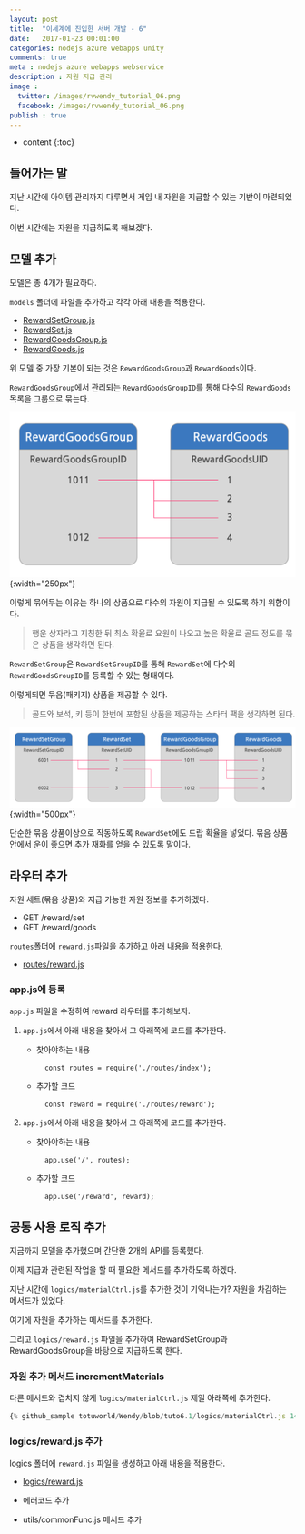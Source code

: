 ```yaml
---
layout: post
title:  "이세계에 진입한 서버 개발 - 6"
date:   2017-01-23 00:01:00
categories: nodejs azure webapps unity
comments: true
meta : nodejs azure webapps webservice
description : 자원 지급 관리
image : 
  twitter: /images/rvwendy_tutorial_06.png
  facebook: /images/rvwendy_tutorial_06.png
publish : true
---
```


* content
{:toc}

## 들어가는 말

지난 시간에 아이템 관리까지 다루면서 게임 내 자원을 지급할 수 있는 기반이 마련되었다.

이번 시간에는 자원을 지급하도록 해보겠다.


## 모델 추가
모델은 총 4개가 필요하다.

`models` 폴더에 파일을 추가하고 각각 아래 내용을 적용한다.

* [RewardSetGroup.js](https://raw.githubusercontent.com/totuworld/Wendy/tuto6.1/models/RewardSetGroup.js)
* [RewardSet.js](https://raw.githubusercontent.com/totuworld/Wendy/tuto6.1/models/RewardSet.js)
* [RewardGoodsGroup.js](https://raw.githubusercontent.com/totuworld/Wendy/tuto6.1/models/RewardGoodsGroup.js)
* [RewardGoods.js](https://raw.githubusercontent.com/totuworld/Wendy/tuto6.1/models/RewardGoods.js)

위 모델 중 가장 기본이 되는 것은 `RewardGoodsGroup`과 `RewardGoods`이다.

`RewardGoodsGroup`에서 관리되는 `RewardGoodsGroupID`를 통해 다수의 `RewardGoods` 목록을 그룹으로 묶는다.

![RewardGoodsGroup과RewardGoods의 관계](/images/rvwendy05_03.png){:width="250px"}

이렇게 묶어두는 이유는 하나의 상품으로 다수의 자원이 지급될 수 있도록 하기 위함이다.

> 행운 상자라고 지칭한 뒤 최소 확율로 요원이 나오고 높은 확율로 골드 정도를 묶은 상품을 생각하면 된다.

`RewardSetGroup`은 `RewardSetGroupID`를 통해 `RewardSet`에 다수의 `RewardGoodsGroupID`를 등록할 수 있는 형태이다.

이렇게되면 묶음(패키지) 상품을 제공할 수 있다.

> 골드와 보석, 키 등이 한번에 포함된 상품을 제공하는 스타터 팩을 생각하면 된다.

![RewardSetGroup과RewardSet의 관계](/images/rvwendy05_04.png){:width="500px"}

단순한 묶음 상품이상으로 작동하도록 `RewardSet`에도 드랍 확율을 넣었다. 묶음 상품 안에서 운이 좋으면 추가 재화를 얻을 수 있도록 말이다.

## 라우터 추가

자원 세트(묶음 상품)와 지급 가능한 자원 정보를 추가하겠다.

* GET /reward/set
* GET /reward/goods

`routes`폴더에 `reward.js`파일을 추가하고 아래 내용을 적용한다.

* [routes/reward.js](https://raw.githubusercontent.com/totuworld/Wendy/tuto6.1/routes/reward.js)

### app.js에 등록
`app.js` 파일을 수정하여 reward 라우터를 추가해보자.

1. `app.js`에서 아래 내용을 찾아서 그 아래쪽에 코드를 추가한다.

    * 찾아야하는 내용

            const routes = require('./routes/index');

    * 추가할 코드

            const reward = require('./routes/reward');

2. `app.js`에서 아래 내용을 찾아서 그 아래쪽에 코드를 추가한다.

    * 찾아야하는 내용

            app.use('/', routes);

    * 추가할 코드

            app.use('/reward', reward);

## 공통 사용 로직 추가
지금까지 모델을 추가했으며 간단한 2개의 API를 등록했다.

이제 지급과 관련된 작업을 할 때 필요한 메서드를 추가하도록 하겠다.

지난 시간에 `logics/materialCtrl.js`를 추가한 것이 기억나는가? 자원을 차감하는 메서드가 있었다.

여기에 자원을 추가하는 메서드를 추가한다.

그리고 `logics/reward.js` 파일을 추가하여 RewardSetGroup과 RewardGoodsGroup을 바탕으로 지급하도록 한다.

### 자원 추가 메서드 incrementMaterials

다른 메서드와 겹치지 않게 `logics/materialCtrl.js` 제일 아래쪽에 추가한다.

```javascript
{% github_sample totuworld/Wendy/blob/tuto6.1/logics/materialCtrl.js 140 267%}
```

### logics/reward.js 추가
logics 폴더에 `reward.js` 파일을 생성하고 아래 내용을 적용한다.

* [logics/reward.js](https://raw.githubusercontent.com/totuworld/Wendy/tuto6.1/logics/reward.js)

* 에러코드 추가
* utils/commonFunc.js 메서드 추가